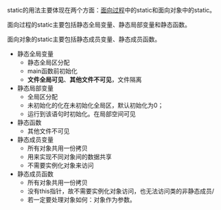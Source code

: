 static的用法主要体现在两个方面：[面向过程](https://so.csdn.net/so/search?q=面向过程&spm=1001.2101.3001.7020)中的static和面向对象中的static。

面向过程的static主要包括静态全局变量、静态局部变量和静态函数。

面向对象的static主要包括静态成员变量、静态成员函数。



- 静态全局变量
  - 静态全局区分配
  - main函数前初始化
  - **文件全局可见**、**其他文件不可见**，文件隔离
- 静态局部变量
  - 全局区分配
  - 未初始化的化在未初始化全局区，默认初始化为0；
  - 运行到该语句时初始化。在局部空间可见
- 静态函数
  - 其他文件不可见
- 静态成员变量
  - 所有对象共用一份拷贝
  - 用来实现不同对象间的数据共享
  - 不需要实例化对象来访问
- 静态成员函数
  - 所有对象共用一份拷贝
  -  没有this指针，故不需要实例化对象访问，也无法访问类的非静态成员/
  - 若一定要处理对象如何：对象作为参数。